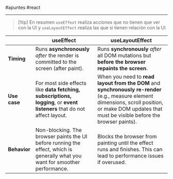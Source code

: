 #apuntes #react 
___

>[!tip] En resumen `useEffext` realiza acciones que no tienen que ver con la UI y `useLayoutEffect` realiza las que si tienen relación con la UI

|              | useEffect                                                                                                                     | useLayoutEffect                                                                                                                                                                                        |
| ------------ | ----------------------------------------------------------------------------------------------------------------------------- | ------------------------------------------------------------------------------------------------------------------------------------------------------------------------------------------------------ |
| __Timing__   | Runs **asynchronously** _after_ the render is committed to the screen (after paint).                                          | Runs **synchronously** _after_ all DOM mutations but **before the browser repaints the screen**.                                                                                                       |
| __Use case__ | For most side effects like **data fetching, subscriptions, logging**, or **event listeners** that do not affect layout.       | When you need to **read layout from the DOM** and **synchronously re-render** (e.g., measure element dimensions, scroll position, or make DOM updates that must be visible before the browser paints). |
| __Behavior__ | Non-blocking. The browser paints the UI before running the effect, which is generally what you want for smoother performance. | Blocks the browser from painting until the effect runs and finishes. This can lead to performance issues if overused.                                                                                  |
